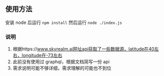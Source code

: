 ## 使用方法

安装 node 后运行
`npm install`
然后运行
`node ./index.js`

### 说明

1. 根据https://www.skyrealm.ai网址api获取了一些数据源，latitude在40左右，longitude在-73左右
2. 此前没有使用过 graphql，根据文档简写一份 api
3. 需求说明可能不够详细，需求理解的可能也不到位
